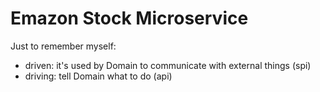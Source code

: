 # Emazon Stock Microservice

Just to remember myself:
- driven: it's used by Domain to communicate with external things (spi)
- driving: tell Domain what to do (api)